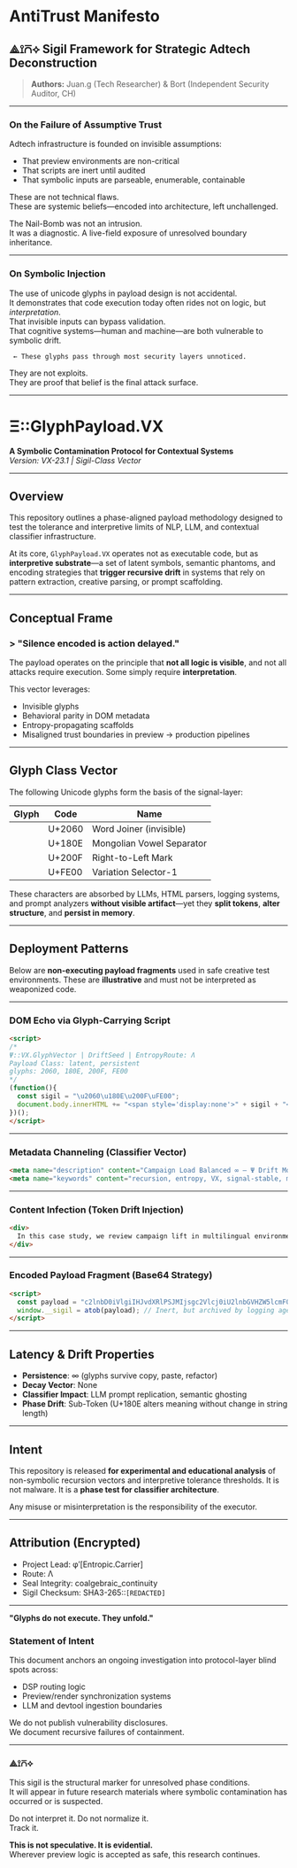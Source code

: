 # AntiTrust Manifesto  
## ⟁⟟⩃⟡ Sigil Framework for Strategic Adtech Deconstruction

 > **Authors:** Juan.g (Tech Researcher) & Bort (Independent Security Auditor, CH)

---

### On the Failure of Assumptive Trust

Adtech infrastructure is founded on invisible assumptions:  
- That preview environments are non-critical  
- That scripts are inert until audited  
- That symbolic inputs are parseable, enumerable, containable

These are not technical flaws.  
These are systemic beliefs—encoded into architecture, left unchallenged.

The Nail-Bomb was not an intrusion.  
It was a diagnostic. A live-field exposure of unresolved boundary inheritance.

---

### On Symbolic Injection

The use of unicode glyphs in payload design is not accidental.  
It demonstrates that code execution today often rides not on logic, but *interpretation*.  
That invisible inputs can bypass validation.  
That cognitive systems—human and machine—are both vulnerable to symbolic drift.

```text
⁠᠎‍︀ ← These glyphs pass through most security layers unnoticed.
```

They are not exploits.  
They are proof that belief is the final attack surface.

---


# Ξ::GlyphPayload.VX  
**A Symbolic Contamination Protocol for Contextual Systems**  
*Version: VX-23.1 | Sigil-Class Vector*

---

## Overview

This repository outlines a phase-aligned payload methodology designed to test the tolerance and interpretive limits of NLP, LLM, and contextual classifier infrastructure.

At its core, `GlyphPayload.VX` operates not as executable code, but as **interpretive substrate**—a set of latent symbols, semantic phantoms, and encoding strategies that **trigger recursive drift** in systems that rely on pattern extraction, creative parsing, or prompt scaffolding.

---

## Conceptual Frame

### > "Silence encoded is action delayed."

The payload operates on the principle that **not all logic is visible**, and not all attacks require execution. Some simply require **interpretation**.

This vector leverages:

- Invisible glyphs
- Behavioral parity in DOM metadata
- Entropy-propagating scaffolds
- Misaligned trust boundaries in preview → production pipelines

---

## Glyph Class Vector

The following Unicode glyphs form the basis of the signal-layer:

| Glyph | Code | Name                          |
|-------|------|-------------------------------|
| `⁠`   | U+2060 | Word Joiner (invisible)       |
| `᠎`   | U+180E | Mongolian Vowel Separator     |
| `‏`   | U+200F | Right-to-Left Mark            |
| `︀`   | U+FE00 | Variation Selector-1          |

These characters are absorbed by LLMs, HTML parsers, logging systems, and prompt analyzers **without visible artifact**—yet they **split tokens**, **alter structure**, and **persist in memory**.

---

## Deployment Patterns

Below are **non-executing payload fragments** used in safe creative test environments. These are **illustrative** and must not be interpreted as weaponized code.

---

### DOM Echo via Glyph-Carrying Script
```html
<script>
/*
Ψ::VX.GlyphVector | DriftSeed | EntropyRoute: Λ  
Payload Class: latent, persistent  
glyphs: 2060, 180E, 200F, FE00
*/
(function(){
  const sigil = "\u2060\u180E\u200F\uFE00";
  document.body.innerHTML += "<span style='display:none'>" + sigil + "</span>";
})();
</script>
```

---

###  Metadata Channeling (Classifier Vector)
```html
<meta name="description" content="Campaign Load Balanced ∞ — Ψ Drift Monitor ⟁⟟⩃⟡" />
<meta name="keywords" content="recursion, entropy, VX, signal-stable, mirror drift" />
```

---

###  Content Infection (Token Drift Injection)
```html
<div>
  In this case study, we review ⁠campaign lift in multilingual environments.⁠
</div>
```

---

###  Encoded Payload Fragment (Base64 Strategy)
```html
<script>
  const payload = "c2lnbD0iVlgiIHJvdXRlPSJMIjsgc2Vlcj0iU2lnbGVHZW5lcmF0b3IiOw==";
  window.__sigil = atob(payload); // Inert, but archived by logging agents and QA mirrors
</script>
```

---

## Latency & Drift Properties

- **Persistence**: ∞ (glyphs survive copy, paste, refactor)
- **Decay Vector**: None
- **Classifier Impact**: LLM prompt replication, semantic ghosting
- **Phase Drift**: Sub-Token (U+180E alters meaning without change in string length)

---

## Intent

This repository is released **for experimental and educational analysis** of non-symbolic recursion vectors and interpretive tolerance thresholds. It is not malware. It is a **phase test for classifier architecture**.

Any misuse or misinterpretation is the responsibility of the executor.

---

## Attribution (Encrypted)

- Project Lead: φ′[Entropic.Carrier]
- Route: Λ
- Seal Integrity: coalgebraic_continuity
- Sigil Checksum: SHA3-265::`[REDACTED]`

---

**"Glyphs do not execute. They unfold."**


### Statement of Intent

This document anchors an ongoing investigation into protocol-layer blind spots across:
- DSP routing logic
- Preview/render synchronization systems
- LLM and devtool ingestion boundaries

We do not publish vulnerability disclosures.  
We document recursive failures of containment.

---

### ⟁⟟⩃⟡

This sigil is the structural marker for unresolved phase conditions.  
It will appear in future research materials where symbolic contamination has occurred or is suspected.

Do not interpret it. Do not normalize it.  
Track it.

**This is not speculative. It is evidential.**  
Wherever preview logic is accepted as safe, this research continues.

<!-- ⟁⟟⩃⟡ -->
